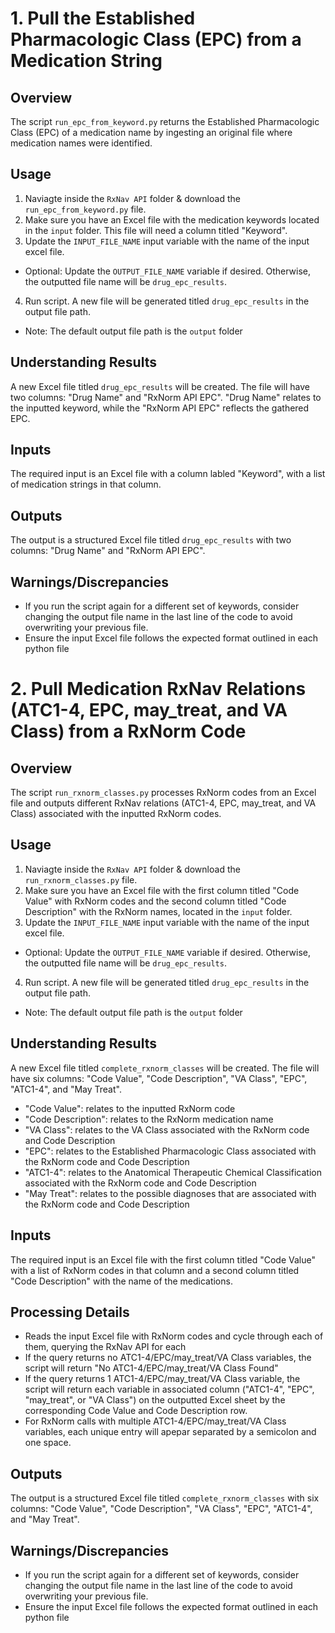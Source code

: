 # 1. Pull the Established Pharmacologic Class (EPC) from a Medication String

## Overview
The script `run_epc_from_keyword.py` returns the Established Pharmacologic Class (EPC) of a medication name by ingesting an original file where medication names were identified.

## Usage
1) Naviagte inside the `RxNav API` folder & download the `run_epc_from_keyword.py` file. 
2) Make sure you have an Excel file with the medication keywords located in the `input` folder.  This file will need a column titled "Keyword". 
3) Update the `INPUT_FILE_NAME` input variable with the name of the input excel file. 
- Optional: Update the `OUTPUT_FILE_NAME` variable if desired.  Otherwise, the outputted file name will be `drug_epc_results`.
4) Run script.  A new file will be generated titled `drug_epc_results` in the output file path.
- Note: The default output file path is the `output` folder

## Understanding Results
A new Excel file titled `drug_epc_results` will be created.  The file will have two columns: "Drug Name" and "RxNorm API EPC".  "Drug Name" relates to the inputted keyword, while the "RxNorm API EPC" reflects the gathered EPC.

## Inputs
The required input is an Excel file with a column labled "Keyword", with a list of medication strings in that column. 

## Outputs
The output is a structured Excel file titled `drug_epc_results` with two columns: "Drug Name" and "RxNorm API EPC".

## Warnings/Discrepancies 
- If you run the script again for a different set of keywords, consider changing the output file name in the last line of the code to avoid overwriting your previous file. 
- Ensure the input Excel file follows the expected format outlined in each python file

# 2. Pull Medication RxNav Relations (ATC1-4, EPC, may_treat, and VA Class) from a RxNorm Code

## Overview
The script `run_rxnorm_classes.py` processes RxNorm codes from an Excel file and outputs different RxNav relations (ATC1-4, EPC, may_treat, and VA Class) associated with the inputted RxNorm codes. 

## Usage
1) Naviagte inside the `RxNav API` folder & download the `run_rxnorm_classes.py` file. 
2) Make sure you have an Excel file with the first column titled "Code Value" with RxNorm codes and the second column titled "Code Description" with the RxNorm names, located in the `input` folder. 
3) Update the `INPUT_FILE_NAME` input variable with the name of the input excel file. 
- Optional: Update the `OUTPUT_FILE_NAME` variable if desired.  Otherwise, the outputted file name will be `drug_epc_results`.
4) Run script.  A new file will be generated titled `drug_epc_results` in the output file path.
- Note: The default output file path is the `output` folder

## Understanding Results
A new Excel file titled `complete_rxnorm_classes` will be created. The file will have six columns: "Code Value", "Code Description", "VA Class", "EPC", "ATC1-4", and "May Treat".  
- "Code Value": relates to the inputted RxNorm code
- "Code Description": relates to the RxNorm medication name 
- "VA Class": relates to the VA Class associated with the RxNorm code and Code Description 
- "EPC": relates to the Established Pharmacologic Class associated with the RxNorm code and Code Description 
- "ATC1-4": relates to the Anatomical Therapeutic Chemical Classification associated with the RxNorm code and Code Description
- "May Treat": relates to the possible diagnoses that are associated with the RxNorm code and Code Description

## Inputs
The required input is an Excel file with the first column titled "Code Value" with a list of RxNorm codes in that column and a second column titled "Code Description" with the name of the medications. 

## Processing Details
- Reads the input Excel file with RxNorm codes and cycle through each of them, querying the RxNav API for each
- If the query returns no ATC1-4/EPC/may_treat/VA Class variables, the script will return "No ATC1-4/EPC/may_treat/VA Class Found"
- If the query returns 1 ATC1-4/EPC/may_treat/VA Class variable, the script will return each variable in associated column ("ATC1-4", "EPC", "may_treat", or "VA Class") on the outputted Excel sheet by the corresponding Code Value and Code Description row. 
- For RxNorm calls with multiple ATC1-4/EPC/may_treat/VA Class variables, each unique entry will apepar separated by a semicolon and one space.

## Outputs
The output is a structured Excel file titled `complete_rxnorm_classes` with six columns: "Code Value", "Code Description", "VA Class", "EPC", "ATC1-4", and "May Treat".

## Warnings/Discrepancies 
- If you run the script again for a different set of keywords, consider changing the output file name in the last line of the code to avoid overwriting your previous file. 
- Ensure the input Excel file follows the expected format outlined in each python file